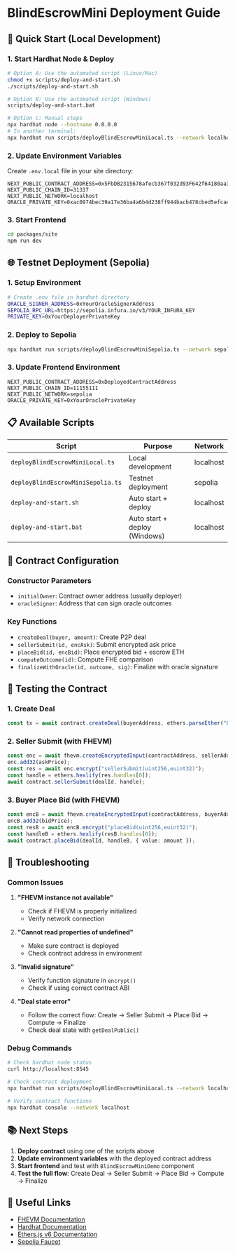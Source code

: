 # BlindEscrowMini Deployment Guide

## 🚀 Quick Start (Local Development)

### 1. Start Hardhat Node & Deploy
```bash
# Option A: Use the automated script (Linux/Mac)
chmod +x scripts/deploy-and-start.sh
./scripts/deploy-and-start.sh

# Option B: Use the automated script (Windows)
scripts/deploy-and-start.bat

# Option C: Manual steps
npx hardhat node --hostname 0.0.0.0
# In another terminal:
npx hardhat run scripts/deployBlindEscrowMiniLocal.ts --network localhost
```

### 2. Update Environment Variables
Create `.env.local` file in your site directory:
```env
NEXT_PUBLIC_CONTRACT_ADDRESS=0x5FbDB2315678afecb367f032d93F642f64180aa3
NEXT_PUBLIC_CHAIN_ID=31337
NEXT_PUBLIC_NETWORK=localhost
ORACLE_PRIVATE_KEY=0xac0974bec39a17e36ba4a6b4d238ff944bacb478cbed5efcae784d7bf4f2ff80
```

### 3. Start Frontend
```bash
cd packages/site
npm run dev
```

## 🌐 Testnet Deployment (Sepolia)

### 1. Setup Environment
```bash
# Create .env file in hardhat directory
ORACLE_SIGNER_ADDRESS=0xYourOracleSignerAddress
SEPOLIA_RPC_URL=https://sepolia.infura.io/v3/YOUR_INFURA_KEY
PRIVATE_KEY=0xYourDeployerPrivateKey
```

### 2. Deploy to Sepolia
```bash
npx hardhat run scripts/deployBlindEscrowMiniSepolia.ts --network sepolia
```

### 3. Update Frontend Environment
```env
NEXT_PUBLIC_CONTRACT_ADDRESS=0xDeployedContractAddress
NEXT_PUBLIC_CHAIN_ID=11155111
NEXT_PUBLIC_NETWORK=sepolia
ORACLE_PRIVATE_KEY=0xYourOraclePrivateKey
```

## 📋 Available Scripts

| Script | Purpose | Network |
|--------|---------|---------|
| `deployBlindEscrowMiniLocal.ts` | Local development | localhost |
| `deployBlindEscrowMiniSepolia.ts` | Testnet deployment | sepolia |
| `deploy-and-start.sh` | Auto start + deploy | localhost |
| `deploy-and-start.bat` | Auto start + deploy (Windows) | localhost |

## 🔧 Contract Configuration

### Constructor Parameters
- `initialOwner`: Contract owner address (usually deployer)
- `oracleSigner`: Address that can sign oracle outcomes

### Key Functions
- `createDeal(buyer, amount)`: Create P2P deal
- `sellerSubmit(id, encAsk)`: Submit encrypted ask price
- `placeBid(id, encBid)`: Place encrypted bid + escrow ETH
- `computeOutcome(id)`: Compute FHE comparison
- `finalizeWithOracle(id, outcome, sig)`: Finalize with oracle signature

## 🧪 Testing the Contract

### 1. Create Deal
```typescript
const tx = await contract.createDeal(buyerAddress, ethers.parseEther("0.1"));
```

### 2. Seller Submit (with FHEVM)
```typescript
const enc = await fhevm.createEncryptedInput(contractAddress, sellerAddress);
enc.add32(askPrice);
const res = await enc.encrypt("sellerSubmit(uint256,euint32)");
const handle = ethers.hexlify(res.handles[0]);
await contract.sellerSubmit(dealId, handle);
```

### 3. Buyer Place Bid (with FHEVM)
```typescript
const encB = await fhevm.createEncryptedInput(contractAddress, buyerAddress);
encB.add32(bidPrice);
const resB = await encB.encrypt("placeBid(uint256,euint32)");
const handleB = ethers.hexlify(resB.handles[0]);
await contract.placeBid(dealId, handleB, { value: amount });
```

## 🐛 Troubleshooting

### Common Issues

1. **"FHEVM instance not available"**
   - Check if FHEVM is properly initialized
   - Verify network connection

2. **"Cannot read properties of undefined"**
   - Make sure contract is deployed
   - Check contract address in environment

3. **"Invalid signature"**
   - Verify function signature in `encrypt()`
   - Check if using correct contract ABI

4. **"Deal state error"**
   - Follow the correct flow: Create → Seller Submit → Place Bid → Compute → Finalize
   - Check deal state with `getDealPublic()`

### Debug Commands
```bash
# Check hardhat node status
curl http://localhost:8545

# Check contract deployment
npx hardhat run scripts/deployBlindEscrowMiniLocal.ts --network localhost

# Verify contract functions
npx hardhat console --network localhost
```

## 📚 Next Steps

1. **Deploy contract** using one of the scripts above
2. **Update environment variables** with the deployed contract address
3. **Start frontend** and test with `BlindEscrowMiniDemo` component
4. **Test the full flow**: Create Deal → Seller Submit → Place Bid → Compute → Finalize

## 🔗 Useful Links

- [FHEVM Documentation](https://docs.zama.ai/fhevm)
- [Hardhat Documentation](https://hardhat.org/docs)
- [Ethers.js v6 Documentation](https://docs.ethers.org/v6/)
- [Sepolia Faucet](https://sepoliafaucet.com/)
